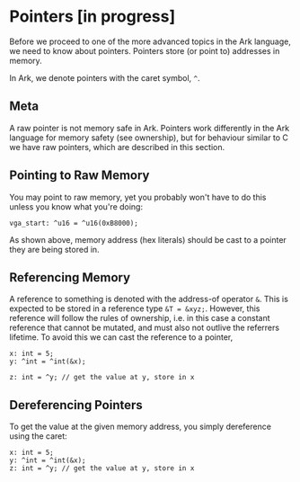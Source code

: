 # Pointers [in progress]
Before we proceed to one of the more advanced topics in the Ark language, we
need to know about pointers. Pointers store (or point to) addresses in memory.

In Ark, we denote pointers with the caret symbol, `^`.

## Meta
A raw pointer is not memory safe in Ark. Pointers work differently in the Ark 
language for memory safety (see ownership), but for behaviour similar to C we 
have raw pointers, which are described in this section.

## Pointing to Raw Memory
You may point to raw memory, yet you probably won't have to do this unless you 
know what you're doing:

    vga_start: ^u16 = ^u16(0xB8000);
    
As shown above, memory address (hex literals) should be cast to a pointer they
are being stored in.

## Referencing Memory
A reference to something is denoted with the address-of operator `&`. This is
expected to be stored in a reference type `&T = &xyz;`. However, this reference
will follow the rules of ownership, i.e. in this case a constant reference that
cannot be mutated, and must also not outlive the referrers lifetime. To avoid this
we can cast the reference to a pointer, 

```
x: int = 5;
y: ^int = ^int(&x);

z: int = ^y; // get the value at y, store in x
```

## Dereferencing Pointers
To get the value at the given memory address, you simply dereference using
the caret:

```
x: int = 5;
y: ^int = ^int(&x);
z: int = ^y; // get the value at y, store in x
```
